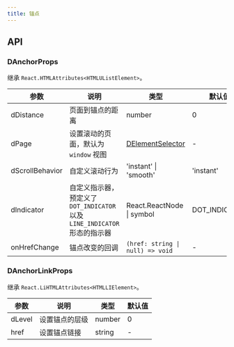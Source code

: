 ```yaml
---
title: 锚点
---
```


## API

### DAnchorProps

继承 `React.HTMLAttributes<HTMLUListElement>`。

<!-- prettier-ignore-start -->
| 参数 | 说明 | 类型 | 默认值 | 
| --- | --- | --- | --- | 
| dDistance | 页面到锚点的距离 | number | 0 |
| dPage | 设置滚动的页面，默认为 `window` 视图 | [DElementSelector](/components/Interface#DElementSelector) | - |
| dScrollBehavior | 自定义滚动行为 | 'instant' \| 'smooth' | 'instant' |
| dIndicator | 自定义指示器，预定义了 `DOT_INDICATOR` 以及 `LINE_INDICATOR` 形态的指示器 | React.ReactNode \| symbol | DOT_INDICATOR |
| onHrefChange | 锚点改变的回调 | `(href: string \| null) => void` | - |
<!-- prettier-ignore-end -->

### DAnchorLinkProps

继承 `React.LiHTMLAttributes<HTMLLIElement>`。

<!-- prettier-ignore-start -->
| 参数 | 说明 | 类型 | 默认值 | 
| --- | --- | --- | --- | 
| dLevel | 设置锚点的层级 | number | 0 |
| href | 设置锚点链接 | string | - |
<!-- prettier-ignore-end -->
